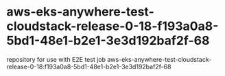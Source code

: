 # aws-eks-anywhere-test-cloudstack-release-0-18-f193a0a8-5bd1-48e1-b2e1-3e3d192baf2f-68
repository for use with E2E test job aws-eks-anywhere-test-cloudstack-release-0-18:f193a0a8-5bd1-48e1-b2e1-3e3d192baf2f-68
